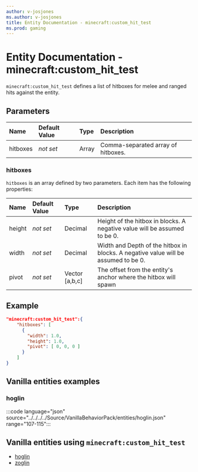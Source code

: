 ```yaml
---
author: v-josjones
ms.author: v-josjones
title: Entity Documentation - minecraft:custom_hit_test
ms.prod: gaming
---
```


# Entity Documentation - minecraft:custom_hit_test

`minecraft:custom_hit_test` defines a list of hitboxes for melee and ranged hits against the entity.

## Parameters

|Name |Default Value  |Type  |Description  |
|:----------|:----------|:----------|:----------|
|hitboxes |*not set* | Array| Comma-separated array of hitboxes. |

### hitboxes

`hitboxes` is an array defined by two parameters. Each item has the following properties:

|Name |Default Value  |Type  |Description  |
|:----------|:----------|:----------|:----------|
|height|*not set*|  Decimal| Height of the hitbox in blocks. A negative value will be assumed to be 0. |
|width|*not set*| Decimal| Width and Depth of the hitbox in blocks. A negative value will be assumed to be 0. |
|pivot|*not set*| Vector [a,b,c]| The offset from the entity's anchor where the hitbox will spawn |

## Example

```json
"minecraft:custom_hit_test":{
    "hitboxes": [
      {
        "width": 1.0,
        "height": 1.0,
        "pivot": [ 0, 0, 0 ]
      }
    ]
}
```

## Vanilla entities examples

### hoglin

:::code language="json" source="../../../../Source/VanillaBehaviorPack/entities/hoglin.json" range="107-115":::

## Vanilla entities using `minecraft:custom_hit_test`

- [hoglin](../../../../Source/VanillaBehaviorPack_Snippets/entities/hoglin.md)
- [zoglin](../../../../Source/VanillaBehaviorPack_Snippets/entities/zoglin.md)

